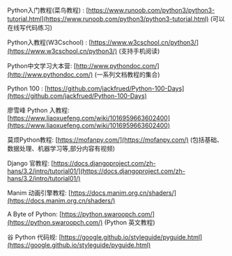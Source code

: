 Python入门教程(菜鸟教程) : [https://www.runoob.com/python3/python3-tutorial.html](https://www.runoob.com/python3/python3-tutorial.html) (可以在线写代码练习)

Python入教程(W3Cschool) : [https://www.w3cschool.cn/python3/](https://www.w3cschool.cn/python3/) (支持手机阅读)

Python中文学习大本营: [http://www.pythondoc.com/](http://www.pythondoc.com/) (一系列文档教程的集合)

Python 100 : [https://github.com/jackfrued/Python-100-Days](https://github.com/jackfrued/Python-100-Days)

廖雪峰 Python 入教程: [https://www.liaoxuefeng.com/wiki/1016959663602400](https://www.liaoxuefeng.com/wiki/1016959663602400)

莫烦Python教程: [https://mofanpy.com/](https://mofanpy.com/) (包括基础、数据处理、机器学习等,部分内容有视频)

Django 官教程: [https://docs.djangoproject.com/zh-hans/3.2/intro/tutorial01/](https://docs.djangoproject.com/zh-hans/3.2/intro/tutorial01/)

Manim 动画引擎教程: [https://docs.manim.org.cn/shaders/](https://docs.manim.org.cn/shaders/)

A Byte of Python: [https://python.swaroopch.com/](https://python.swaroopch.com/) (Python 英文教程)

谷 Python 代码规: [https://google.github.io/styleguide/pyguide.html](https://google.github.io/styleguide/pyguide.html)